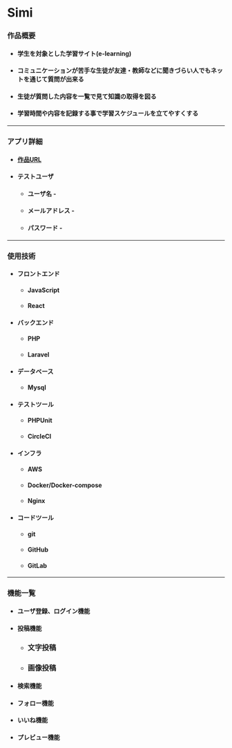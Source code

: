 # **Simi**

### 作品概要

- #### 学生を対象とした学習サイト(e-learning)
- #### コミュニケーションが苦手な生徒が友達・教師などに聞きづらい人でもネットを通じて質問が出来る
- #### 生徒が質問した内容を一覧で見て知識の取得を図る
- #### 学習時間や内容を記録する事で学習スケジュールを立てやすくする

---

### アプリ詳細

* #### [作品URL]()
* #### テストユーザ
    * #### ユーザ名 - 
    * #### メールアドレス -
    * #### パスワード -  
    

---

### 使用技術

* #### フロントエンド
    * #### JavaScript
    * #### React

* #### バックエンド
    * #### PHP
    * #### Laravel

* #### データベース
    * #### Mysql

* #### テストツール
    * #### PHPUnit
    * #### CircleCI

* #### インフラ
    * #### AWS
    * #### Docker/Docker-compose
    * #### Nginx

* #### コードツール
    * #### git
    * #### GitHub
    * #### GitLab

--- 

### 機能一覧 

* #### ユーザ登録、ログイン機能

* #### 投稿機能
    * ### 文字投稿
    * ### 画像投稿

* #### 検索機能

* #### フォロー機能

* #### いいね機能

* #### プレビュー機能
